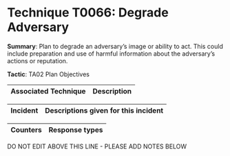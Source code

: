 # Technique T0066: Degrade Adversary

**Summary**: Plan to degrade an adversary’s image or ability to act. This could include preparation and use of harmful information about the adversary’s actions or reputation.

**Tactic**: TA02 Plan Objectives           


| Associated Technique | Description |
| --------- | ------------------------- |



| Incident | Descriptions given for this incident |
| -------- | -------------------- |



| Counters | Response types |
| -------- | -------------- |


DO NOT EDIT ABOVE THIS LINE - PLEASE ADD NOTES BELOW